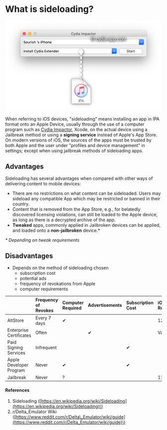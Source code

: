 # What is sideloading?

![](../../.gitbook/assets/cydia-impactor-ipa-drag.png)

When referring to iOS devices,  "sideloading" means installing an app in IPA format onto an Apple Device, usually through the use of a computer program such as [Cydia Impactor](http://www.cydiaimpactor.com/), Xcode, on the actual device using a Jailbreak method or using a **signing service** instead of Apple's App Store. On modern versions of iOS, the sources of the apps must be trusted by both Apple and the user under "profiles and device management" in settings; except when using jailbreak methods of sideloading apps.

## Advantages

Sideloading has several advantages when compared with other ways of delivering content to mobile devices:

* There are no restrictions on what content can be sideloaded. Users may sideload any compatible App which may be restricted or banned in their country.
* Content that is removed from the App Store, e.g., for belatedly discovered licensing violations, can still be loaded to the Apple device, as long as there is a decrypted archive of the app. 
* **Tweaked** apps, commonly applied in Jailbroken devices can be applied, and loaded onto a **non-jailbroken** device.\* 

_\* Depending on tweak requirements_ 

## Disadvantages

* Depends on the method of sideloading chosen
  * subscription cost
  * potential ads
  * frequency of revokations from Apple
  * computer requirements



|  |  **Frequency of Revokes** |  **Computer Required** | Advertisements | Subscription Cost | iOS Requirement |
| :--- | :--- | :--- | :--- | :--- | :--- |
| AltStore | Every 7 days | ✔ |  |  | 12.2+ |
| Enterprise Certificates | Often |  | ✔ |  | Varies |
| Paid Signing Services | Infrequent |  |  | ✔ |  |
| Apple Developer Program | Never | ✔ |  | ✔ |  |
| Jailbreak | Never | ? |  |  | 11.0+ |



#### References

1. Sideloading \([https://en.wikipedia.org/wiki/Sideloading](https://en.wikipedia.org/wiki/Sideloading)\) 
2. r/Delta\_Emulator Wiki \([https://www.reddit.com/r/Delta\_Emulator/wiki/guide](https://www.reddit.com/r/Delta_Emulator/wiki/guide)\)



